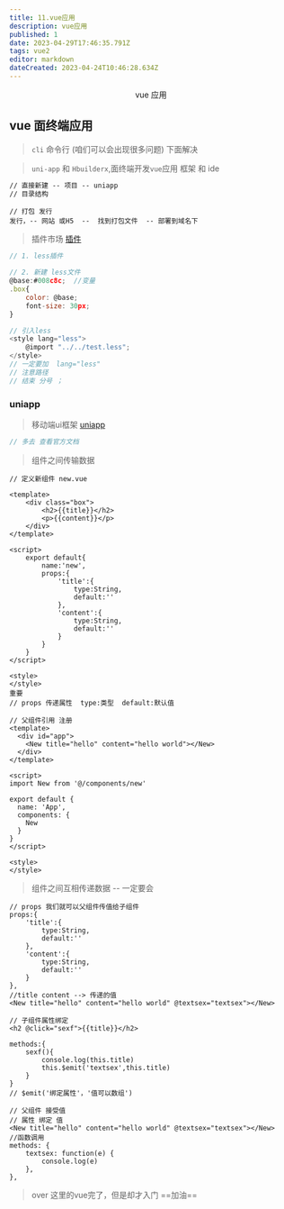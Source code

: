 ```yaml
---
title: 11.vue应用
description: vue应用
published: 1
date: 2023-04-29T17:46:35.791Z
tags: vue2
editor: markdown
dateCreated: 2023-04-24T10:46:28.634Z
---
```


<center>vue 应用</center>



## vue 面终端应用

> `cli` 命令行 (咱们可以会出现很多问题) 下面解决

> `uni-app` 和 `Hbuilderx`,面终端开发`vue`应用  框架 和 ide

```html
// 直接新建 -- 项目 -- uniapp
// 目录结构
```



```
// 打包 发行
发行，-- 网站 或H5  --  找到打包文件  -- 部署到域名下
```



> 插件市场 [插件](https://ext.dcloud.net.cn/)

```js
// 1. less插件

// 2. 新建 less文件
@base:#008c8c;  //变量
.box{
	color: @base;
	font-size: 30px;
}

// 引入less
<style lang="less">
	@import "../../test.less";
</style>
// 一定要加  lang="less" 
// 注意路径
// 结束 分号 ；
```



### uniapp

> 移动端ui框架 [uniapp](https://uniapp.dcloud.io/)

```js
// 多去 查看官方文档
```



> 组件之间传输数据

```vue
// 定义新组件 new.vue

<template>
	<div class="box">
		<h2>{{title}}</h2>
		<p>{{content}}</p>
	</div>
</template>

<script>
	export default{
		name:'new',
		props:{
			'title':{
				type:String,
				default:''
			},
			'content':{
				type:String,
				default:''
			}
		}
	}
</script>

<style>
</style>
重要
// props 传递属性  type:类型  default:默认值
```

```vue
// 父组件引用 注册
<template>
  <div id="app">
	<New title="hello" content="hello world"></New>
  </div>
</template>

<script>
import New from '@/components/new'

export default {
  name: 'App',
  components: {
	New
  }
}
</script>

<style>
</style>

```

> 组件之间互相传递数据 -- 一定要会

```vue
// props 我们就可以父组件传值给子组件
props:{
    'title':{
        type:String,
        default:''
    },
    'content':{
        type:String,
        default:''
    }
},
//title content --> 传递的值
<New title="hello" content="hello world" @textsex="textsex"></New>
```

```vue
// 子组件属性绑定
<h2 @click="sexf">{{title}}</h2>

methods:{
    sexf(){
    	console.log(this.title)
    	this.$emit('textsex',this.title)
    }
}
// $emit('绑定属性'，'值可以数组')
```

```vue
// 父组件 接受值
// 属性 绑定 值
<New title="hello" content="hello world" @textsex="textsex"></New>
//函数调用
methods: {
    textsex: function(e) {
    	console.log(e)
    },
},
```



> over 这里的vue完了，但是却才入门  ==加油==

